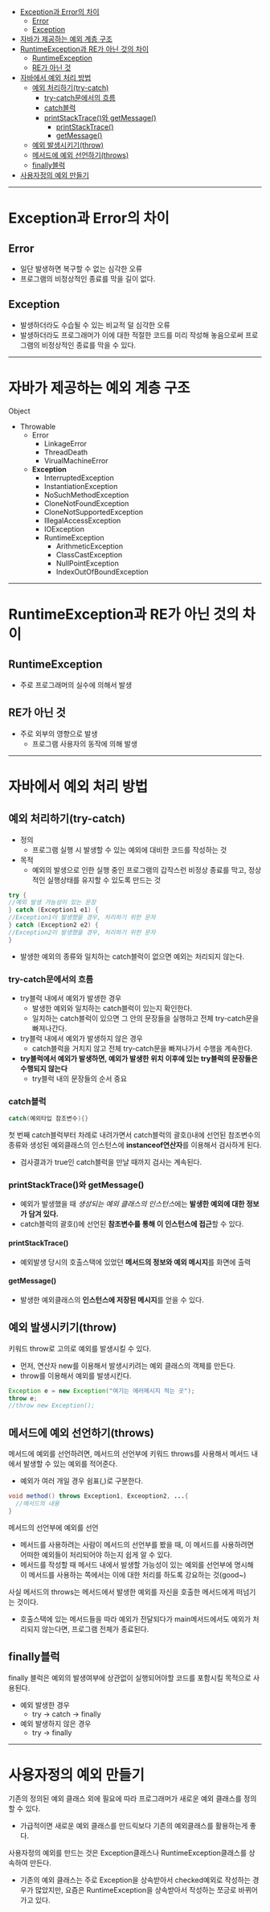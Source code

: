 - [Exception과 Error의 차이](#exception과-error의-차이)
  - [Error](#error)
  - [Exception](#exception)
- [자바가 제공하는 예외 계층 구조](#자바가-제공하는-예외-계층-구조)
- [RuntimeException과 RE가 아닌 것의 차이](#runtimeexception과-re가-아닌-것의-차이)
  - [RuntimeException](#runtimeexception)
  - [RE가 아닌 것](#re가-아닌-것)
- [자바에서 예외 처리 방법](#자바에서-예외-처리-방법)
  - [예외 처리하기(try-catch)](#예외-처리하기try-catch)
    - [try-catch문에서의 흐름](#try-catch문에서의-흐름)
    - [catch블럭](#catch블럭)
    - [printStackTrace()와 getMessage()](#printstacktrace와-getmessage)
      - [printStackTrace()](#printstacktrace)
      - [getMessage()](#getmessage)
  - [예외 발생시키기(throw)](#예외-발생시키기throw)
  - [메서드에 예외 선언하기(throws)](#메서드에-예외-선언하기throws)
  - [finally블럭](#finally블럭)
- [사용자정의 예외 만들기](#사용자정의-예외-만들기)

---

# Exception과 Error의 차이

## Error

- 일단 발생하면 복구할 수 없는 심각한 오류
- 프로그램의 비정상적인 종료를 막을 길이 없다.

## Exception

- 발생하더라도 수습될 수 있는 비교적 덜 심각한 오류
- 발생하더라도 프로그래머가 이에 대한 적절한 코드를 미리 작성해 놓음으로써 프로그램의 비정상적인 종료를 막을 수 있다.

---

# 자바가 제공하는 예외 계층 구조

Object

- Throwable
  - Error
    - LinkageError
    - ThreadDeath
    - VirualMachineError
  - **Exception**
    - InterruptedException
    - InstantiationException
    - NoSuchMethodException
    - CloneNotFoundException
    - CloneNotSupportedException
    - IllegalAccessException
    - IOException
    - RuntimeException
      - ArithmeticException
      - ClassCastException
      - NullPointException
      - IndexOutOfBoundException

---

# RuntimeException과 RE가 아닌 것의 차이

## RuntimeException

- 주로 프로그래머의 실수에 의해서 발생

## RE가 아닌 것

- 주로 외부의 영향으로 발생
  - 프로그램 사용자의 동작에 의해 발생

---

# 자바에서 예외 처리 방법

## 예외 처리하기(try-catch)

- 정의
  - 프로그램 실행 시 발생할 수 있는 예외에 대비한 코드를 작성하는 것
- 목적
  - 예외의 발생으로 인한 실행 중인 프로그램의 갑작스런 비정상 종료를 막고, 정상적인 실행상태를 유지할 수 있도록 만드는 것

```java
try {
//예외 발생 가능성이 있는 문장
} catch (Exception1 e1) {
//Exception1이 발생했을 경우, 처리하기 위한 문자
} catch (Exception2 e2) {
//Exception2이 발생했을 경우, 처리하기 위한 문자
}
```

- 발생한 예외의 종류와 일치하는 catch블럭이 없으면 예외는 처리되지 않는다.

### try-catch문에서의 흐름

- try블럭 내에서 예외가 발생한 경우
  - 발생한 예외와 일치하는 catch블럭이 있는지 확인한다.
  - 일치하는 catch블럭이 있으면 그 안의 문장들을 실행하고 전체 try-catch문을 빠져나간다.
- try블럭 내에서 예외가 발생하지 않은 경우
  - catch블럭을 거치지 않고 전체 try-catch문을 빠져나가서 수행을 계속한다.
- **try블럭에서 예외가 발생하면, 예외가 발생한 위치 이후에 있는 try블럭의 문장들은 수행되지 않는다**
  - try블럭 내의 문장들의 순서 중요

### catch블럭

```java
catch(예외타입 참조변수){}
```

첫 번째 catch블럭부터 차례로 내려가면서 catch블럭의 괄호()내에 선언된 참조변수의 종류와 생성된 예외클래스의 인스턴스에 **instanceof연산자**를 이용해서 검사하게 된다.

- 검사결과가 true인 catch블럭을 만날 때까지 검사는 계속된다.

### printStackTrace()와 getMessage()

- 예외가 발생했을 때 *생성되는 예외 클래스의 인스턴스*에는 **발생한 예외에 대한 정보가 담겨 있다.**
- catch블럭의 괄호()에 선언된 **참조변수를 통해 이 인스턴스에 접근**할 수 있다.

#### printStackTrace()

- 예외발생 당시의 호출스택에 있었던 **메서드의 정보와 예외 메시지**를 화면에 출력

#### getMessage()

- 발생한 예외클래스의 **인스턴스에 저장된 메시지**를 얻을 수 있다.

## 예외 발생시키기(throw)

키워드 throw로 고의로 예외를 발생시킬 수 있다.

- 먼저, 연산자 new를 이용해서 발생시키려는 예외 클래스의 객체를 만든다.
- throw를 이용해서 예외를 발생시킨다.

```java
Exception e = new Exception("여기는 에러메시지 적는 곳");
throw e;
//throw new Exception();
```


## 메서드에 예외 선언하기(throws)

메서드에 예외를 선언하려면, 메서드의 선언부에 키워드 throws를 사용해서 메서드 내에서 발생할 수 있는 예외를 적어준다.

- 예외가 여러 개일 경우 쉼표(,)로 구분한다.

```java
void method() throws Exception1, Exceoption2, ...{
  //메서드의 내용
}
```

메서드의 선언부에 예외를 선언

- 메서드를 사용하려는 사람이 메서드의 선언부를 봤을 때, 이 메서드를 사용하려면 어떠한 예외들이 처리되어야 하는지 쉽게 알 수 있다.
- 메서드를 작성할 때 메서드 내에서 발생할 가능성이 있는 예외를 선언부에 명시해 이 메서드를 사용하는 쪽에서는 이에 대한 처리를 하도록 강요하는 것(good~)

사실 메서드의 throws는 메서드에서 발생한 예외를 자신을 호출한 메서드에게 떠넘기는 것이다.

- 호출스택에 있는 메서드들을 따라 예외가 전달되다가 main메서드에서도 예외가 처리되지 않는다면, 프로그램 전체가 종료된다.

## finally블럭

finally 블럭은 예외의 발생여부에 상관없이 실행되어야할 코드를 포함시킬 목적으로 사용된다.

- 예외 발생한 경우
  - try -> catch -> finally
- 예외 발생하지 않은 경우
  - try -> finally

---

# 사용자정의 예외 만들기

기존의 정의된 예외 클래스 외에 필요에 따라 프로그래머가 새로운 예외 클래스를 정의할 수 있다.

- 가급적이면 새로운 예외 클래스를 만드릭보다 기존의 예외클래스를 활용하는게 좋다.

사용자정의 예외를 만드는 것은 Exception클래스나 RuntimeException클래스를 상속하여 만든다.

- 기존의 예외 클래스는 주로 Exception을 상속받아서 checked예외로 작성하는 경우가 많았지만, 요즘은 RuntimeException을 상속받아서 작성하는 쪼긍로 바뀌어가고 있다.
